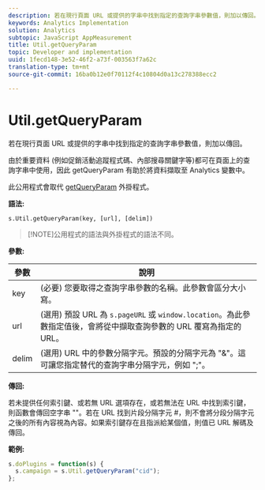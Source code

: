 ```yaml
---
description: 若在現行頁面 URL 或提供的字串中找到指定的查詢字串參數值，則加以傳回。
keywords: Analytics Implementation
solution: Analytics
subtopic: JavaScript AppMeasurement
title: Util.getQueryParam
topic: Developer and implementation
uuid: 1fecd148-3e52-46f2-a73f-003563f7a62c
translation-type: tm+mt
source-git-commit: 16ba0b12e0f70112f4c10804d0a13c278388ecc2

---
```



# Util.getQueryParam

若在現行頁面 URL 或提供的字串中找到指定的查詢字串參數值，則加以傳回。

由於重要資料 (例如促銷活動追蹤程式碼、內部搜尋關鍵字等)都可在頁面上的查詢字串中使用，因此   getQueryParam 有助於將資料擷取至 Analytics 變數中。

此公用程式會取代  [getQueryParam](/help/implement/js-implementation/plugins/getqueryparam.md) 外掛程式。

**語法:**

```
s.Util.getQueryParam(key, [url], [delim])
```

> [!NOTE]公用程式的語法與外掛程式的語法不同。

**參數:**

| 參數 | 說明 |
|---|---|
| key | (必要) 您要取得之查詢字串參數的名稱。此參數會區分大小寫。 |
| url | (選用) 預設 URL 為 `s.pageURL` 或 `window.location`。為此參數指定值後，會將從中擷取查詢參數的 URL 覆寫為指定的 URL。 |
| delim | (選用) URL 中的參數分隔字元。預設的分隔字元為 "&amp;"。這可讓您指定替代的查詢字串分隔字元，例如 ";"。 |

**傳回:**

若未提供任何索引鍵、或若無 URL 選項存在，或若無法在 URL 中找到索引鍵，則函數會傳回空字串 ""。若在 URL 找到片段分隔字元 #，則不會將分段分隔字元之後的所有內容視為內容。如果索引鍵存在且指派給某個值，則值已 URL 解碼及傳回。

**範例:**

```js
s.doPlugins = function(s) { 
  s.campaign = s.Util.getQueryParam("cid"); 
};
```


